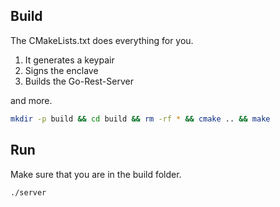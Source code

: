 ## Build
The CMakeLists.txt does everything for you.
1. It generates a keypair
2. Signs the enclave
3. Builds the Go-Rest-Server

and more.
```bash
mkdir -p build && cd build && rm -rf * && cmake .. && make

```

## Run
Make sure that you are in the build folder.
```bash
./server
```
